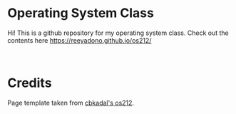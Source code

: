 # Operating System Class


Hi! This is a github repository for my operating system class. Check out the contents here https://reeyadono.github.io/os212/


<br>

# Credits

Page template taken from [cbkadal's os212](https://github.com/cbkadal/os212).